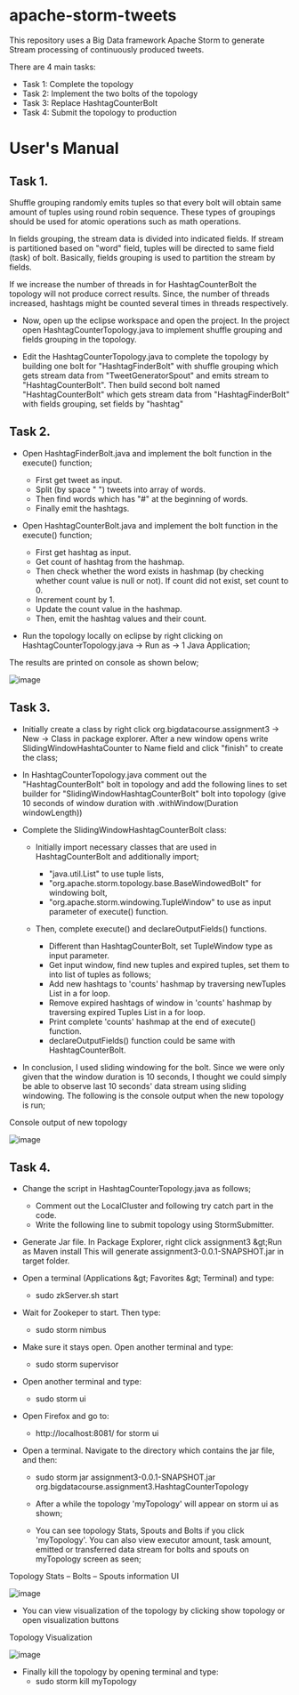 # apache-storm-tweets
This repository uses a Big Data framework Apache Storm to generate Stream processing of continuously produced tweets.

There are 4 main tasks:

- Task 1: Complete the topology
- Task 2: Implement the two bolts of the topology
- Task 3: Replace HashtagCounterBolt
- Task 4: Submit the topology to production


# User&#39;s Manual

## Task 1.

Shuffle grouping randomly emits tuples so that every bolt will obtain same amount of tuples using round robin sequence. These types of groupings should be used for atomic operations such as math operations.

In fields grouping, the stream data is divided into indicated fields. If stream is partitioned based on &quot;word&quot; field, tuples will be directed to same field (task) of bolt. Basically, fields grouping is used to partition the stream by fields.

If we increase the number of threads in for HashtagCounterBolt the topology will not produce correct results. Since, the number of threads increased, hashtags might be counted several times in threads respectively.

- Now, open up the eclipse workspace and open the project. In the project open HashtagCounterTopology.java to implement shuffle grouping and fields grouping in the topology.

- Edit the HashtagCounterTopology.java to complete the topology by building one bolt for &quot;HashtagFinderBolt&quot; with shuffle grouping which gets stream data from &quot;TweetGeneratorSpout&quot; and emits stream to &quot;HashtagCounterBolt&quot;. Then build second bolt named &quot;HashtagCounterBolt&quot; which gets stream data from &quot;HashtagFinderBolt&quot; with fields grouping, set fields by &quot;hashtag&quot;


## Task 2.

- Open HashtagFinderBolt.java and implement the bolt function in the execute() function;

  - First get tweet as input.
  - Split (by space &quot; &quot;) tweets into array of words.
  - Then find words which has &quot;#&quot; at the beginning of words.
  - Finally emit the hashtags.

- Open HashtagCounterBolt.java and implement the bolt function in the execute() function;

  - First get hashtag as input.
  - Get count of hashtag from the hashmap.
  - Then check whether the word exists in hashmap (by checking whether count value is null or not). If count did not exist, set count to 0.
  - Increment count by 1.
  - Update the count value in the hashmap.
  - Then, emit the hashtag values and their count.

- Run the topology locally on eclipse by right clicking on HashtagCounterTopology.java -> Run as -> 1 Java Application;

The results are printed on console as shown below;

![image](https://user-images.githubusercontent.com/29654044/124648805-5c52dc80-dea0-11eb-9d47-57e80d9bfc39.png)

## Task 3.

- Initially create a class by right click org.bigdatacourse.assignment3 -> New -> Class in package explorer. After a new window opens write SlidingWindowHashtaCounter to Name field and click "finish" to create the class;

- In HashtagCounterTopology.java comment out the &quot;HashtagCounterBolt&quot; bolt in topology and add the following lines to set builder for &quot;SlidingWindowHashtagCounterBolt&quot; bolt into topology (give 10 seconds of window duration with .withWindow(Duration windowLength))

- Complete the SlidingWindowHashtagCounterBolt class:

  - Initially import necessary classes that are used in HashtagCounterBolt and additionally import;
    - &quot;java.util.List&quot; to use tuple lists,
    - &quot;org.apache.storm.topology.base.BaseWindowedBolt&quot; for windowing bolt,
    - &quot;org.apache.storm.windowing.TupleWindow&quot; to use as input parameter of execute() function.

  - Then, complete execute() and declareOutputFields() functions.

    - Different than HashtagCounterBolt, set TupleWindow type as input parameter.
    - Get input window, find new tuples and expired tuples, set them to into list of tuples as follows;
    - Add new hashtags to &#39;counts&#39; hashmap by traversing newTuples List in a for loop.
    - Remove expired hashtags of window in &#39;counts&#39; hashmap by traversing expired Tuples List in a for loop.
    - Print complete &#39;counts&#39; hashmap at the end of execute() function.
    - declareOutputFields() function could be same with HashtagCounterBolt.

- In conclusion, I used sliding windowing for the bolt. Since we were only given that the window duration is 10 seconds, I thought we could simply be able to observe last 10 seconds&#39; data stream using sliding windowing. The following is the console output when the new topology is run;

Console output of new topology

![image](https://user-images.githubusercontent.com/29654044/124649340-0599d280-dea1-11eb-9302-acd1db406715.png)


## Task 4.

- Change the script in HashtagCounterTopology.java as follows;
  - Comment out the LocalCluster and following try catch part in the code.
  - Write the following line to submit topology using StormSubmitter.

- Generate Jar file. In Package Explorer, right click assignment3 \&gt;Run as Maven install This will generate assignment3-0.0.1-SNAPSHOT.jar in target folder.

- Open a terminal (Applications \&gt; Favorites \&gt; Terminal) and type:
  - sudo zkServer.sh start
- Wait for Zookeper to start. Then type:
  - sudo storm nimbus
- Make sure it stays open. Open another terminal and type:
  - sudo storm supervisor
- Open another terminal and type:
  - sudo storm ui
- Open Firefox and go to:
  - http://localhost:8081/ for storm ui
- Open a terminal. Navigate to the directory which contains the jar file, and then:
  - sudo storm jar assignment3-0.0.1-SNAPSHOT.jar org.bigdatacourse.assignment3.HashtagCounterTopology

  - After a while the topology &#39;myTopology&#39; will appear on storm ui as shown;

  - You can see topology Stats, Spouts and Bolts if you click &#39;myTopology&#39;. You can also view executor amount, task amount, emitted or transferred data stream for bolts and spouts on myTopology screen as seen;

Topology Stats – Bolts – Spouts information UI

![image](https://user-images.githubusercontent.com/29654044/124649685-7b9e3980-dea1-11eb-92d5-5d59db9b84c7.png)

  - You can view visualization of the topology by clicking show topology or open visualization buttons

Topology Visualization

![image](https://user-images.githubusercontent.com/29654044/124649703-81941a80-dea1-11eb-8a92-990cc1f94ac8.png)

- Finally kill the topology by opening terminal and type:
  - sudo storm kill myTopology
